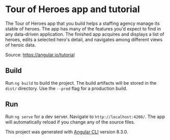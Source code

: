 # Tour of Heroes app and tutorial

The Tour of Heroes app that you build helps a staffing agency manage its stable of heroes. The app has many of the features you'd expect to find in any data-driven application. The finished app acquires and displays a list of heroes, edits a selected hero's detail, and navigates among different views of heroic data.

Source: <https://angular.io/tutorial>

## Build

Run `ng build` to build the project. The build artifacts will be stored in the `dist/` directory. Use the `--prod` flag for a production build.

## Run

Run `ng serve` for a dev server. Navigate to `http://localhost:4200/`. The app will automatically reload if you change any of the source files.

This project was generated with [Angular CLI](https://github.com/angular/angular-cli) version 8.3.0.
